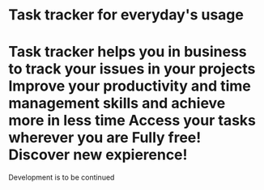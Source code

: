 Task tracker for everyday's usage
===========================================================================
Task tracker helps you in business to track your issues in your projects
Improve your productivity and time management skills and achieve more in less time
Access your tasks wherever you are
Fully free! Discover new expierence!
===========================================================================
Development is to be continued